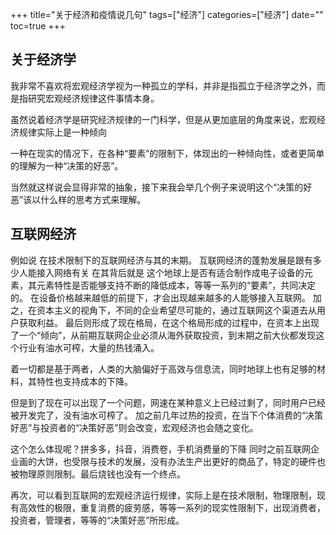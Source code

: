 +++
title="关于经济和疫情说几句"
tags=["经济"]
categories=["经济"]
date=""
toc=true
+++

## 关于经济学

我非常不喜欢将宏观经济学视为一种孤立的学科，并非是指孤立于经济学之外，而是指研究宏观经济规律这件事情本身。

虽然说着经济学是研究经济规律的一门科学，但是从更加底层的角度来说，宏观经济规律实际上是一种倾向

一种在现实的情况下，在各种“要素”的限制下，体现出的一种倾向性，或者更简单的理解为一种“决策的好恶”。

当然就这样说会显得非常的抽象，接下来我会举几个例子来说明这个“决策的好恶”该以什么样的思考方式来理解。

## 互联网经济

例如说 在技术限制下的互联网经济与其的末期。
互联网经济的蓬勃发展是跟有多少人能接入网络有关
在其背后就是 这个地球上是否有适合制作成电子设备的元素，其元素特性是否能够支持不断的降低成本，等等一系列的“要素”，共同决定的。
在设备价格越来越低的前提下，才会出现越来越多的人能够接入互联网。
加之，在资本主义的视角下，不同的企业希望尽可能的，通过互联网这个渠道去从用户获取利益。
最后则形成了现在格局，在这个格局形成的过程中，在资本上出现了一个“倾向”，从前期互联网企业必须从海外获取投资，到末期之前大伙都发现这个行业有油水可榨，大量的热钱涌入。

着一切都是基于两者，人类的大脑偏好于高效与信息流，同时地球上也有足够的材料，其特性也支持成本的下降。

但是到了现在可以出现了一个问题，网速在某种意义上已经过剩了，同时用户已经被开发完了，没有油水可榨了。
加之前几年过热的投资，在当下个体消费的“决策好恶”与投资者的“决策好恶”则会改变，宏观经济也会随之变化。

这个怎么体现呢？拼多多，抖音，消费卷，手机消费量的下降
同时之前互联网企业画的大饼，也受限与技术的发展，没有办法生产出更好的商品了，特定的硬件也被物理原则限制。最后烧钱也没有一个终点。

再次，可以看到互联网的宏观经济运行规律，实际上是在技术限制，物理限制，现有高效性的极限，重复消费的疲劳感，等等一系列的现实性限制下，出现消费者，投资者，管理者，等等的“决策好恶”所形成。